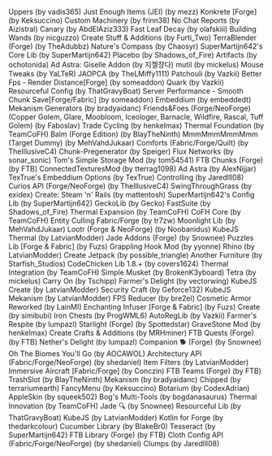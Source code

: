 Uppers (by vadis365)
Just Enough Items (JEI) (by mezz)
Konkrete [Forge] (by Keksuccino)
Custom Machinery (by frinn38)
No Chat Reports (by Aizistral)
Canary (by AbdElAziz333)
Fast Leaf Decay (by olafskiii)
Building Wands (by nicguzzo)
Create Stuff & Additions (by Furti_Two)
TerraBlender (Forge) (by TheAdubbz)
Nature's Compass (by Chaosyr)
SuperMartijn642's Core Lib (by SuperMartijn642)
Placebo (by Shadows_of_Fire)
Artifacts (by ochotonida)
Ad Astra: Giselle Addon (by 지젤쟝다)
mutil (by mickelus)
Mouse Tweaks (by YaLTeR)
JAOPCA (by TheLMiffy1111)
Patchouli (by Vazkii)
Better Fps - Render Distance[Forge] (by someaddon)
Quark (by Vazkii)
Resourceful Config (by ThatGravyBoat)
Server Performance - Smooth Chunk Save[Forge/Fabric] (by someaddon)
Embeddium (by embeddedt)
Mekanism Generators (by bradyaidanc)
Friends&Foes (Forge/NeoForge) (Copper Golem, Glare, Moobloom, Iceologer, Barnacle, Wildfire, Rascal, Tuff Golem) (by Faboslav)
Trade Cycling (by henkelmax)
Thermal Foundation (by TeamCoFH)
Balm (Forge Edition) (by BlayTheNinth)
MmmMmmMmmMmm (Target Dummy) (by MehVahdJukaar)
Comforts (Fabric/Forge/Quilt) (by TheIllusiveC4)
Chunk-Pregenerator (by Speiger)
Flux Networks (by sonar_sonic)
Tom's Simple Storage Mod (by tom54541)
FTB Chunks (Forge) (by FTB)
ConnectedTexturesMod (by tterrag1098)
Ad Astra (by AlexNijjar)
TexTrue's Embeddium Options (by TexTrue)
Controlling (by Jaredlll08)
Curios API (Forge/NeoForge) (by TheIllusiveC4)
SwingThroughGrass (by exidex)
Create: Steam 'n' Rails (by mattentosh)
SuperMartijn642's Config Lib (by SuperMartijn642)
GeckoLib (by Gecko)
FastSuite (by Shadows_of_Fire)
Thermal Expansion (by TeamCoFH)
CoFH Core (by TeamCoFH)
Entity Culling Fabric/Forge (by tr7zw)
Moonlight Lib (by MehVahdJukaar)
Lootr (Forge & NeoForge) (by Noobanidus)
KubeJS Thermal (by LatvianModder)
Jade Addons (Forge) (by Snownee)
Puzzles Lib [Forge & Fabric] (by Fuzs)
Grappling Hook Mod (by yyonne)
Rhino (by LatvianModder)
Create Jetpack (by possible_triangle)
Another Furniture (by Starfish_Studios)
CodeChicken Lib 1.8.+ (by covers1624)
Thermal Integration (by TeamCoFH)
Simple Musket (by BrokenK3yboard)
Tetra (by mickelus)
Carry On (by Tschipp)
Farmer's Delight (by vectorwing)
KubeJS Create (by LatvianModder)
Security Craft (by Geforce132)
KubeJS Mekanism (by LatvianModder)
FPS Reducer (by bre2el)
Cosmetic Armor Reworked (by LainMI)
Enchanting Infuser [Forge & Fabric] (by Fuzs)
Create (by simibubi)
Iron Chests (by ProgWML6)
AutoRegLib (by Vazkii)
Farmer's Respite (by lumpazl)
Starlight (Forge) (by Spottedstar)
GraveStone Mod (by henkelmax)
Create Crafts & Additions (by MRHminer)
FTB Quests (Forge) (by FTB)
Nether's Delight (by lumpazl)
Companion 🐕 (Forge) (by Snownee)
Oh The Biomes You'll Go (by AOCAWOL)
Architectury API (Fabric/Forge/NeoForge) (by shedaniel)
Item Filters (by LatvianModder)
Immersive Aircraft [Fabric/Forge] (by Conczin)
FTB Teams (Forge) (by FTB)
TrashSlot (by BlayTheNinth)
Mekanism (by bradyaidanc)
Chipped (by terrariumearth)
FancyMenu (by Keksuccino)
Botarium (by CodexAdrian)
AppleSkin (by squeek502)
Bog's Multi-Tools (by bogdanasaurus)
Thermal Innovation (by TeamCoFH)
Jade 🔍 (by Snownee)
Resourceful Lib (by ThatGravyBoat)
KubeJS (by LatvianModder)
Kotlin for Forge (by thedarkcolour)
Cucumber Library (by BlakeBr0)
Tesseract (by SuperMartijn642)
FTB Library (Forge) (by FTB)
Cloth Config API (Fabric/Forge/NeoForge) (by shedaniel)
Clumps (by Jaredlll08)
